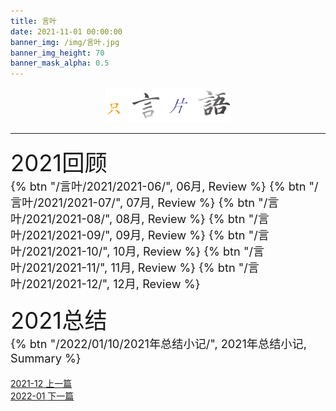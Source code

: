 ```yaml
---
title: 言叶
date: 2021-11-01 00:00:00
banner_img: /img/言叶.jpg
banner_img_height: 70
banner_mask_alpha: 0.5
---
```

<div align=center>
  <img src="img/../../../img/只言片语.png" width=200px>
  <hr>
</div>

<div>
<style>
.btn {
    background: #8265a1;
    color: #FFFFFF;
    border-radius: .25rem;
    display: inline-block;
    font-size: .875em;
    line-height: 2;
    padding: 0 .75rem;
    transition-property: background;
    transition-delay: 0s;
    transition-duration: .2s;
    transition-timing-function: ease-in-out;
    box-shadow: 0 2px 5px 0 rgba(0,0,0,.16),0 2px 10px 0 rgba(0,0,0,.12);
    margin-bottom: 1rem
}
</style>
</div>

<div>
<p style="font-size:1.3em"><span style="font-size:2em">2021回顾</span><br>
{% btn "/言叶/2021/2021-06/", 06月, Review %}
{% btn "/言叶/2021/2021-07/", 07月, Review %}
{% btn "/言叶/2021/2021-08/", 08月, Review %}
{% btn "/言叶/2021/2021-09/", 09月, Review %}
{% btn "/言叶/2021/2021-10/", 10月, Review %}
{% btn "/言叶/2021/2021-11/", 11月, Review %}
{% btn "/言叶/2021/2021-12/", 12月, Review %}
</p>
<p style="font-size:1.3em"><span style="font-size:2em">2021总结</span><br>
{% btn "/2022/01/10/2021年总结小记/", 2021年总结小记, Summary %}


<!-- prevnext switch -->
<div class="post-prevnext">
  <article class="post-prev col-6">
    <a href="/言叶/2021/2021-12/">
      <i class="iconfont icon-arrowleft"></i>
      <span class="hidden-mobile">2021-12</span> 
      <span class="visible-mobile">上一篇</span>
    </a>
  </article>
  <article class="post-next col-6">
    <a href="/言叶/2022/2022-01">
      <span class="hidden-mobile">2022-01</span>
      <span class="visible-mobile">下一篇</span>
      <i class="iconfont icon-arrowright"></i>
    </a>
  </article>
</div>
